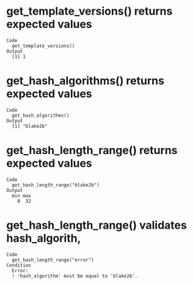 # get_template_versions() returns expected values

    Code
      get_template_versions()
    Output
      [1] 1

# get_hash_algorithms() returns expected values

    Code
      get_hash_algorithms()
    Output
      [1] "blake2b"

# get_hash_length_range() returns expected values

    Code
      get_hash_length_range("blake2b")
    Output
      min max 
        8  32 

# get_hash_length_range() validates hash_algorith,

    Code
      get_hash_length_range("error")
    Condition
      Error:
      ! 'hash_algorithm' must be equal to 'blake2b'.

